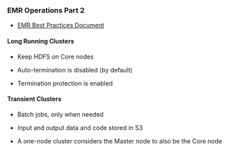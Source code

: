 ### EMR Operations Part 2

* [EMR Best Practices Document](https://d0.awsstatic.com/whitepapers/aws-amazon-emr-best-practices.pdf)

#### Long Running Clusters

* Keep HDFS on Core nodes

* Auto-termination is disabled (by default)

* Termination protection is enabled

#### Transient Clusters

* Batch jobs, only when needed

* Input and output data and code stored in S3

* A one-node cluster considers the Master node to also be the Core node
